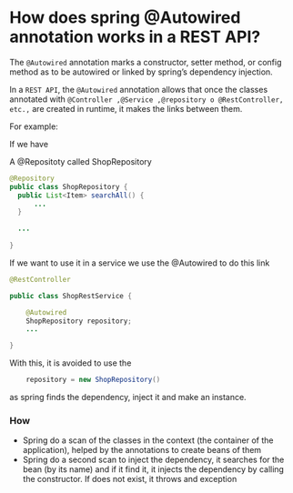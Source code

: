 # How does spring @Autowired annotation works in a REST API? 

The `@Autowired` annotation marks a constructor, setter method, or config method as to be autowired or linked by spring’s dependency injection. 

In a `REST API`, the `@Autowired` annotation allows that once the classes annotated with `@Controller ,@Service ,@repository o @RestController, etc.,` are created in runtime, it makes the links between them. 

For example:  

If we have 

A @Repositoty called ShopRepository 

```Java
@Repository
public class ShopRepository {
  public List<Item> searchAll() {
      ...
  }

  ...
  
}
```
 
If we want to use it in a service we use the @Autowired  to do this link 

```Java
@RestController  

public class ShopRestService {  

    @Autowired  
    ShopRepository repository; 
    ...

} 
```

With this, it is avoided to use the 
```Java
    repository = new ShopRepository()
```
as spring finds the dependency, inject it and make an instance. 

### How 

* Spring do a scan of the classes in the context (the container of the application), helped by the annotations to create beans of them
* Spring do a second scan to inject the dependency, it searches for the bean (by its name) and if it find it, it injects the dependency by calling the constructor. If does not exist, it throws and exception
